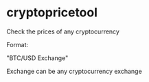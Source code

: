 # cryptopricetool
Check the prices of any cryptocurrency

Format:

"BTC/USD Exchange"

Exchange can be any cryptocurrency exchange
